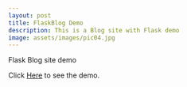 ```yaml
---
layout: post
title: FlaskBlog Demo
description: This is a Blog site with Flask demo
image: assets/images/pic04.jpg
---
```


Flask Blog site demo

Click [Here](#) to see the demo.
